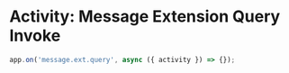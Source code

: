 # Activity: Message Extension Query Invoke

```typescript
app.on('message.ext.query', async ({ activity }) => {});
```
